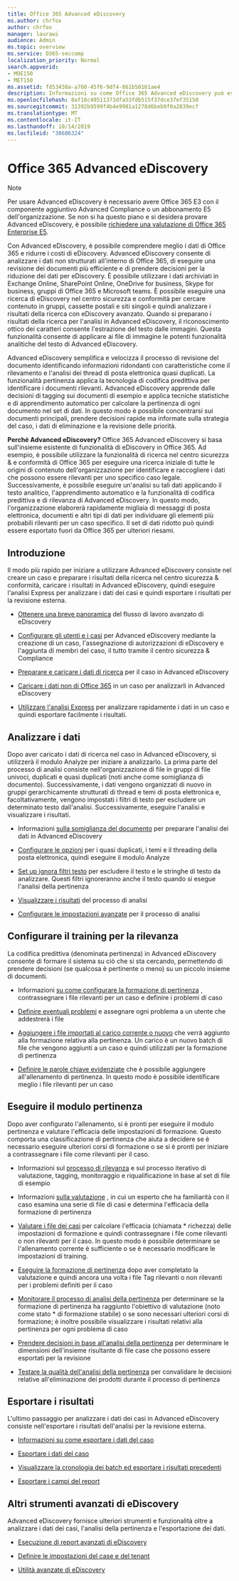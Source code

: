 ```yaml
---
title: Office 365 Advanced eDiscovery
ms.author: chrfox
author: chrfox
manager: laurawi
audience: Admin
ms.topic: overview
ms.service: O365-seccomp
localization_priority: Normal
search.appverid:
- MOE150
- MET150
ms.assetid: fd53438a-a760-45f6-9df4-861b50161ae4
description: Informazioni su come Office 365 Advanced eDiscovery può essere utile per analizzare i dati di Office 365, semplificare le revisioni dei documenti e prendere decisioni per eDiscovery efficienti.
ms.openlocfilehash: 8af18c49511373dfa53fdb515f37dce37ef35150
ms.sourcegitcommit: 31392b9599f4b4e9981a1278d6beb9f0a2839ecf
ms.translationtype: MT
ms.contentlocale: it-IT
ms.lasthandoff: 10/14/2019
ms.locfileid: "38686324"
---
```

# <a name="office-365-advanced-ediscovery"></a>Office 365 Advanced eDiscovery

> [!NOTE]
> Per usare Advanced eDiscovery è necessario avere Office 365 E3 con il componente aggiuntivo Advanced Compliance o un abbonamento E5 dell'organizzazione. Se non si ha questo piano e si desidera provare Advanced eDiscovery, è possibile [richiedere una valutazione di Office 365 Enterprise E5](https://go.microsoft.com/fwlink/p/?LinkID=698279). 
  
Con Advanced eDiscovery, è possibile comprendere meglio i dati di Office 365 e ridurre i costi di eDiscovery. Advanced eDiscovery consente di analizzare i dati non strutturati all'interno di Office 365, di eseguire una revisione dei documenti più efficiente e di prendere decisioni per la riduzione dei dati per eDiscovery. È possibile utilizzare i dati archiviati in Exchange Online, SharePoint Online, OneDrive for business, Skype for business, gruppi di Office 365 e Microsoft teams. È possibile eseguire una ricerca di eDiscovery nel centro sicurezza e conformità per cercare contenuto in gruppi, cassette postali e siti singoli e quindi analizzare i risultati della ricerca con eDiscovery avanzato. Quando si preparano i risultati della ricerca per l'analisi in Advanced eDiscovery, il riconoscimento ottico dei caratteri consente l'estrazione del testo dalle immagini. Questa funzionalità consente di applicare ai file di immagine le potenti funzionalità analitiche del testo di Advanced eDiscovery.
  
Advanced eDiscovery semplifica e velocizza il processo di revisione del documento identificando informazioni ridondanti con caratteristiche come il rilevamento e l'analisi dei thread di posta elettronica quasi duplicati. La funzionalità pertinenza applica la tecnologia di codifica predittiva per identificare i documenti rilevanti. Advanced eDiscovery apprende dalle decisioni di tagging sui documenti di esempio e applica tecniche statistiche e di apprendimento automatico per calcolare la pertinenza di ogni documento nel set di dati. In questo modo è possibile concentrarsi sui documenti principali, prendere decisioni rapide ma informate sulla strategia del caso, i dati di eliminazione e la revisione delle priorità.
  
 **Perché Advanced eDiscovery?** Office 365 Advanced eDiscovery si basa sull'insieme esistente di funzionalità di eDiscovery in Office 365. Ad esempio, è possibile utilizzare la funzionalità di ricerca nel centro sicurezza &amp; e conformità di Office 365 per eseguire una ricerca iniziale di tutte le origini di contenuto dell'organizzazione per identificare e raccogliere i dati che possono essere rilevanti per uno specifico caso legale. Successivamente, è possibile eseguire un'analisi su tali dati applicando il testo analitico, l'apprendimento automatico e la funzionalità di codifica predittiva e di rilevanza di Advanced eDiscovery. In questo modo, l'organizzazione elaborerà rapidamente migliaia di messaggi di posta elettronica, documenti e altri tipi di dati per individuare gli elementi più probabili rilevanti per un caso specifico. Il set di dati ridotto può quindi essere esportato fuori da Office 365 per ulteriori riesami. 
  
## <a name="get-started"></a>Introduzione

Il modo più rapido per iniziare a utilizzare Advanced eDiscovery consiste nel creare un caso e preparare i risultati della ricerca nel centro sicurezza & conformità, caricare i risultati in Advanced eDiscovery, quindi eseguire l'analisi Express per analizzare i dati dei casi e quindi esportare i risultati per la revisione esterna.
  
- [Ottenere una breve panoramica](quick-setup-for-advanced-ediscovery.md) del flusso di lavoro avanzato di eDiscovery 
    
- [Configurare gli utenti e i casi](set-up-users-and-cases-in-advanced-ediscovery.md) per Advanced eDiscovery mediante la creazione di un caso, l'assegnazione di autorizzazioni di eDiscovery e l'aggiunta di membri del caso, il tutto tramite il centro sicurezza & Compliance 
    
- [Preparare e caricare i dati di ricerca](prepare-data-for-advanced-ediscovery.md) per il caso in Advanced eDiscovery 
    
- [Caricare i dati non di Office 365](import-non-office-365-data-into-advanced-ediscovery.md) in un caso per analizzarli in Advanced eDiscovery 
    
- [Utilizzare l'analisi Express](use-express-analysis-in-advanced-ediscovery.md) per analizzare rapidamente i dati in un caso e quindi esportare facilmente i risultati. 
    
## <a name="analyze-data"></a>Analizzare i dati

Dopo aver caricato i dati di ricerca nel caso in Advanced eDiscovery, si utilizzerà il modulo Analyze per iniziare a analizzarlo. La prima parte del processo di analisi consiste nell'organizzazione di file in gruppi di file univoci, duplicati e quasi duplicati (noti anche come somiglianza di documento). Successivamente, i dati vengono organizzati di nuovo in gruppi gerarchicamente strutturati di thread e temi di posta elettronica e, facoltativamente, vengono impostati i filtri di testo per escludere un determinato testo dall'analisi. Successivamente, eseguire l'analisi e visualizzare i risultati.
  
- Informazioni [sulla somiglianza del documento](understand-document-similarity-in-advanced-ediscovery.md) per preparare l'analisi dei dati in Advanced eDiscovery 
    
- [Configurare le opzioni](set-analyze-options-in-advanced-ediscovery.md) per i quasi duplicati, i temi e il threading della posta elettronica, quindi eseguire il modulo Analyze 
    
- [Set up ignora filtri testo](set-ignore-text-in-advanced-ediscovery.md) per escludere il testo e le stringhe di testo da analizzare. Questi filtri ignoreranno anche il testo quando si esegue l'analisi della pertinenza 
    
- [Visualizzare i risultati](view-analyze-results-in-advanced-ediscovery.md) del processo di analisi 
    
- [Configurare le impostazioni avanzate](set-analyze-advanced-settings-in-advanced-ediscovery.md) per il processo di analisi 
    
## <a name="set-up-relevance-training"></a>Configurare il training per la rilevanza

La codifica predittiva (denominata pertinenza) in Advanced eDiscovery consente di formare il sistema su ciò che si sta cercando, permettendo di prendere decisioni (se qualcosa è pertinente o meno) su un piccolo insieme di documenti.
  
- Informazioni [su come configurare la formazione di pertinenza](manage-relevance-setup-in-advanced-ediscovery.md) , contrassegnare i file rilevanti per un caso e definire i problemi di caso 
    
- [Definire eventuali problemi](define-issues-and-assign-users.md) e assegnare ogni problema a un utente che addestrerà i file 
    
- [Aggiungere i file importati al carico corrente o nuovo](set-up-loads-to-add-imported-files.md) che verrà aggiunto alla formazione relativa alla pertinenza. Un carico è un nuovo batch di file che vengono aggiunti a un caso e quindi utilizzati per la formazione di pertinenza 
    
- [Definire le parole chiave evidenziate](define-highlighted-keywords-and-advanced-options.md) che è possibile aggiungere all'allenamento di pertinenza. In questo modo è possibile identificare meglio i file rilevanti per un caso 
    
## <a name="run-the-relevance-module"></a>Eseguire il modulo pertinenza

Dopo aver configurato l'allenamento, si è pronti per eseguire il modulo pertinenza e valutare l'efficacia delle impostazioni di formazione. Questo comporta una classificazione di pertinenza che aiuta a decidere se è necessario eseguire ulteriori corsi di formazione o se si è pronti per iniziare a contrassegnare i file come rilevanti per il caso.
  
- Informazioni sul [processo di rilevanza](use-relevance-in-advanced-ediscovery.md) e sul processo iterativo di valutazione, tagging, monitoraggio e riqualificazione in base al set di file di esempio 
    
- Informazioni [sulla valutazione](assessment-in-relevance-in-advanced-ediscovery.md) , in cui un esperto che ha familiarità con il caso esamina una serie di file di casi e determina l'efficacia della formazione di pertinenza 
    
- [Valutare i file dei casi](tagging-and-assessment-in-advanced-ediscovery.md) per calcolare l'efficacia (chiamata * richezza) delle impostazioni di formazione e quindi contrassegnare i file come rilevanti o non rilevanti per il caso. In questo modo è possibile determinare se l'allenamento corrente è sufficiente o se è necessario modificare le impostazioni di training. 
    
- [Eseguire la formazione di pertinenza](tagging-and-relevance-training-in-advanced-ediscovery.md) dopo aver completato la valutazione e quindi ancora una volta i file Tag rilevanti o non rilevanti per i problemi definiti per il caso 
    
- [Monitorare il processo di analisi della pertinenza](track-relevance-analysis-in-advanced-ediscovery.md) per determinare se la formazione di pertinenza ha raggiunto l'obiettivo di valutazione (noto come stato * di formazione stabile) o se sono necessari ulteriori corsi di formazione; è inoltre possibile visualizzare i risultati relativi alla pertinenza per ogni problema di caso 
    
- [Prendere decisioni in base all'analisi della pertinenza](decision-based-on-the-results-in-advanced-ediscovery.md) per determinare le dimensioni dell'insieme risultante di file case che possono essere esportati per la revisione 
    
- [Testare la qualità dell'analisi della pertinenza](test-relevance-analysis-in-advanced-ediscovery.md) per convalidare le decisioni relative all'eliminazione dei prodotti durante il processo di pertinenza 
    
## <a name="export-results"></a>Esportare i risultati

L'ultimo passaggio per analizzare i dati dei casi in Advanced eDiscovery consiste nell'esportare i risultati dell'analisi per la revisione esterna.
  
- [Informazioni su come esportare i dati del caso](export-case-data-in-advanced-ediscovery.md)
    
- [Esportare i dati del caso](export-results-in-advanced-ediscovery.md)
    
- [Visualizzare la cronologia dei batch ed esportare i risultati precedenti](view-batch-history-and-export-past-results.md)
    
- [Esportare i campi del report](export-report-fields-in-advanced-ediscovery.md)
    
## <a name="other-advanced-ediscovery-tools"></a>Altri strumenti avanzati di eDiscovery

Advanced eDiscovery fornisce ulteriori strumenti e funzionalità oltre a analizzare i dati dei casi, l'analisi della pertinenza e l'esportazione dei dati.
  
- [Esecuzione di report avanzati di eDiscovery](run-reports-in-advanced-ediscovery.md)
    
- [Definire le impostazioni del case e del tenant](define-case-and-tenant-settings-in-advanced-ediscovery.md)
    
- [Utilità avanzate di eDiscovery](use-advanced-ediscovery-utilities.md)

